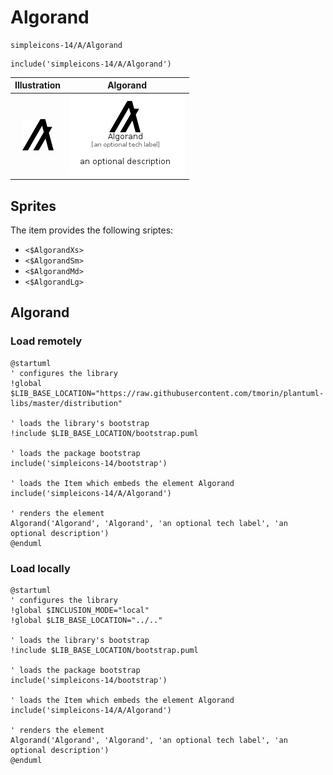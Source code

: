 # Algorand


```text
simpleicons-14/A/Algorand
```

```text
include('simpleicons-14/A/Algorand')
```



| Illustration | Algorand |
| :---: | :---: |
| ![illustration for Illustration](../../simpleicons-14/A/Algorand.png) | ![illustration for Algorand](../../simpleicons-14/A/Algorand.Local.png) |



## Sprites
The item provides the following sriptes:

- `<$AlgorandXs>`
- `<$AlgorandSm>`
- `<$AlgorandMd>`
- `<$AlgorandLg>`





## Algorand

### Load remotely
```plantuml
@startuml
' configures the library
!global $LIB_BASE_LOCATION="https://raw.githubusercontent.com/tmorin/plantuml-libs/master/distribution"

' loads the library's bootstrap
!include $LIB_BASE_LOCATION/bootstrap.puml

' loads the package bootstrap
include('simpleicons-14/bootstrap')

' loads the Item which embeds the element Algorand
include('simpleicons-14/A/Algorand')

' renders the element
Algorand('Algorand', 'Algorand', 'an optional tech label', 'an optional description')
@enduml
```

### Load locally
```plantuml
@startuml
' configures the library
!global $INCLUSION_MODE="local"
!global $LIB_BASE_LOCATION="../.."

' loads the library's bootstrap
!include $LIB_BASE_LOCATION/bootstrap.puml

' loads the package bootstrap
include('simpleicons-14/bootstrap')

' loads the Item which embeds the element Algorand
include('simpleicons-14/A/Algorand')

' renders the element
Algorand('Algorand', 'Algorand', 'an optional tech label', 'an optional description')
@enduml
```

